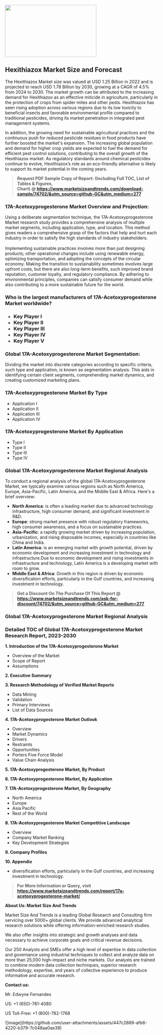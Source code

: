 <p><img class="alignnone size-medium wp-image-20088" src="https://ffe5etoiles.com/wp-content/uploads/2024/12/MST1-300x171.png" alt="" width="300" height="171" /></p><h2>Hexithiazox Market Size and Forecast</h2><p>The Hexithiazox Market size was valued at USD 1.25 Billion in 2022 and is projected to reach USD 1.78 Billion by 2030, growing at a CAGR of 4.5% from 2024 to 2030. The market growth can be attributed to the increasing demand for Hexithiazox as an effective miticide in agriculture, particularly in the protection of crops from spider mites and other pests. Hexithiazox has seen rising adoption across various regions due to its low toxicity to beneficial insects and favorable environmental profile compared to traditional pesticides, driving its market penetration in integrated pest management systems.</p><p>In addition, the growing need for sustainable agricultural practices and the continuous push for reduced pesticide residues in food products have further boosted the market's expansion. The increasing global population and demand for higher crop yields are expected to fuel the demand for efficient pest control solutions, contributing to the overall growth of the Hexithiazox market. As regulatory standards around chemical pesticides continue to evolve, Hexithiazox’s role as an eco-friendly alternative is likely to support its market potential in the coming years.</p></p><blockquote id="" class=""><strong>Request PDF Sample Copy of Report: (Including Full TOC, List of Tables &amp; Figures, Chart)&nbsp;@&nbsp;<strong><a href="https://www.marketsizeandtrends.com/download-sample/74702/&utm_source=github-GC&utm_medium=277" target="_blank">https://www.marketsizeandtrends.com/download-sample/74702/&utm_source=github-GC&utm_medium=277</a></strong></strong></blockquote><h3 id="" class="">17A-Acetoxyprogesterone Market&nbsp;Overview and Projection:</h3><p id="" class="">Using a deliberate segmentation technique, the 17A-Acetoxyprogesterone Market research study provides a comprehensive analysis of multiple market segments, including application, type, and location. This method gives readers a comprehensive grasp of the factors that help and hurt each industry in order to satisfy the high standards of industry stakeholders. <br /> <br />Implementing sustainable practices involves more than just designing products; other operational changes include using renewable energy, optimizing transportation, and adopting the concepts of the circular economy. Making the transition to sustainability sometimes involves large upfront costs, but there are also long-term benefits, such improved brand reputation, customer loyalty, and regulatory compliance. By adhering to environmental principles, companies can satisfy consumer demand while also contributing to a more sustainable future for the world.</p><h3 id="" class="">Who is the largest manufacturers of&nbsp;17A-Acetoxyprogesterone Market worldwide?</h3><h3 class=""><p><ul><li>Key Player I </li><li> Key Player II </li><li> Key Player III </li><li> Key Player IV </li><li> Key Player V</li></ul></p></h3><h3 id="" class="">Global&nbsp;17A-Acetoxyprogesterone Market Segmentation:</h3><p id="" class="">Dividing the market into discrete categories according to specific criteria, such type and application, is known as segmentation analysis. This aids in identifying certain client segments, comprehending market dynamics, and creating customized marketing plans.</p><h3 id="" class="">17A-Acetoxyprogesterone Market&nbsp;By Type</h3><p><p><ul><li>Application I</li><li> Application II</li><li> Application III</li><li> Application IV</p></li></ul></p></p><h3 id="" class="">17A-Acetoxyprogesterone Market&nbsp;By Application</h3><p class=""><p><ul><li>Type I</li><li> Type II</li><li> Type III</li><li> Type IV</li></ul></p></p><h3 id="" class="">Global 17A-Acetoxyprogesterone Market Regional Analysis</h3><p id="" class="">To conduct a regional analysis of the global 17A-Acetoxyprogesterone Market, we typically examine various regions such as North America, Europe, Asia-Pacific, Latin America, and the Middle East &amp; Africa. Here's a brief overview:</p><ul><li><strong>North America</strong>: is often a leading market due to advanced technology infrastructure, high consumer demand, and significant investment in R&amp;D.</li><li><strong>Europe</strong>: strong market presence with robust regulatory frameworks, high consumer awareness, and a focus on sustainable practices.</li><li><strong>Asia-Pacific</strong>: a rapidly growing market driven by increasing population, urbanization, and rising disposable incomes, especially in countries like China and India.</li><li><strong>Latin America</strong>: is an emerging market with growth potential, driven by economic development and increasing investment in technology and infrastructure.Due to economic development and rising investments in infrastructure and technology, Latin America is a developing market with room to grow.</li><li><strong>Middle East &amp; Africa</strong>: Growth in this region is driven by economic diversification efforts, particularly in the Gulf countries, and increasing investment in technology.</li></ul><blockquote id="" class=""><strong>Get a Discount On The Purchase Of This Report @ <strong><a href="https://www.marketsizeandtrends.com/ask-for-discount/74702/&utm_source=github-GC&utm_medium=277" target="_blank">https://www.marketsizeandtrends.com/ask-for-discount/74702/&utm_source=github-GC&utm_medium=277</a></strong></strong></blockquote><h3 id="" class="">Global 17A-Acetoxyprogesterone Market Regional Analysis</h3><h3 id="" class="">Detailed TOC of Global 17A-Acetoxyprogesterone Market Research Report, 2023-2030</h3><p id="" class=""><strong>1. Introduction of the 17A-Acetoxyprogesterone Market</strong></p><ul><li>Overview of the Market</li><li>Scope of Report</li><li>Assumptions</li></ul><p id="" class=""><strong>2. Executive Summary</strong></p><p id="" class=""><strong>3. Research Methodology of Verified Market Reports</strong></p><ul><li>Data Mining</li><li>Validation</li><li>Primary Interviews</li><li>List of Data Sources</li></ul><p id="" class=""><strong>4. 17A-Acetoxyprogesterone Market Outlook</strong></p><ul><li>Overview</li><li>Market Dynamics</li><li>Drivers</li><li>Restraints</li><li>Opportunities</li><li>Porters Five Force Model</li><li>Value Chain Analysis</li></ul><p id="" class=""><strong>5. 17A-Acetoxyprogesterone Market, By Product</strong></p><p id="" class=""><strong>6. 17A-Acetoxyprogesterone Market, By Application</strong></p><p id="" class=""><strong>7. 17A-Acetoxyprogesterone Market, By Geography</strong></p><ul><li>North America</li><li>Europe</li><li>Asia Pacific</li><li>Rest of the World</li></ul><p id="" class=""><strong>8. 17A-Acetoxyprogesterone Market Competitive Landscape</strong></p><ul><li>Overview</li><li>Company Market Ranking</li><li>Key Development Strategies</li></ul><p id="" class=""><strong>9. Company Profiles</strong></p><p id="" class=""><strong>10. Appendix</strong></p><ul><li>diversification efforts, particularly in the Gulf countries, and increasing investment in technology.</li></ul><blockquote id="" class=""><strong>For More Information or Query, visit <strong><strong><a href="https://www.marketsizeandtrends.com/report/17a-acetoxyprogesterone-market/" target="_blank">https://www.marketsizeandtrends.com/report/17a-acetoxyprogesterone-market/</a></strong></strong></strong></blockquote><p id="" class=""><strong>About Us: Market Size And Trends</strong></p><p id="" class="">Market Size And Trends is a leading Global Research and Consulting firm servicing over 5000+ global clients. We provide advanced analytical research solutions while offering information-enriched research studies.</p><p id="" class="">We also offer insights into strategic and growth analyses and data necessary to achieve corporate goals and critical revenue decisions.</p><p id="" class="">Our 250 Analysts and SMEs offer a high level of expertise in data collection and governance using industrial techniques to collect and analyze data on more than 25,000 high-impact and niche markets. Our analysts are trained to combine modern data collection techniques, superior research methodology, expertise, and years of collective experience to produce informative and accurate research.</p><p id="" class=""><strong>Contact us:</strong></p><p id="" class="">Mr. Edwyne Fernandes</p><p id="" class="">US: +1 (650)-781-4080</p><p id="" class="">US Toll-Free: +1 (800)-782-1768</p>
![image](https://github.com/user-attachments/assets/447c2889-afb6-4220-b379-7c048aa0ae38)
